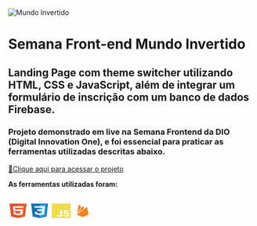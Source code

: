 <img align="center" alt="Mundo Invertido" src="https://i.postimg.cc/ncQQk2KZ/projeto-mundo-invertido.png">

## <h1>Semana Front-end Mundo Invertido</h1>
<h2>Landing Page com theme switcher utilizando HTML, CSS e JavaScript, além de integrar  um formulário de inscrição com um banco de dados Firebase.</h2>
<h3>Projeto demonstrado em live na Semana Frontend da DIO (Digital Innovation One), e foi essencial para praticar as ferramentas utilizadas descritas abaixo.</h3>

[🔗Clique aqui para acessar o projeto](https://davivieira10.github.io/semana-frontend-mundo-invertido/)

<b>As ferramentas utilizadas foram:</b>
<div style="display: inline_block"><br>
  <img align="center" alt="Davi-HTML" height="30" width="40" src="https://raw.githubusercontent.com/devicons/devicon/master/icons/html5/html5-original.svg">
  <img align="center" alt="Davi-CSS" height="30" width="40" src="https://raw.githubusercontent.com/devicons/devicon/master/icons/css3/css3-original.svg">
  <img align="center" alt="Davi-Js" height="30" width="40" src="https://raw.githubusercontent.com/devicons/devicon/master/icons/javascript/javascript-plain.svg">
  <img align="center" alt=Davi-Firebase height="30" width="40" src="https://raw.githubusercontent.com/devicons/devicon/master/icons/firebase/firebase-plain.svg">
</div>
